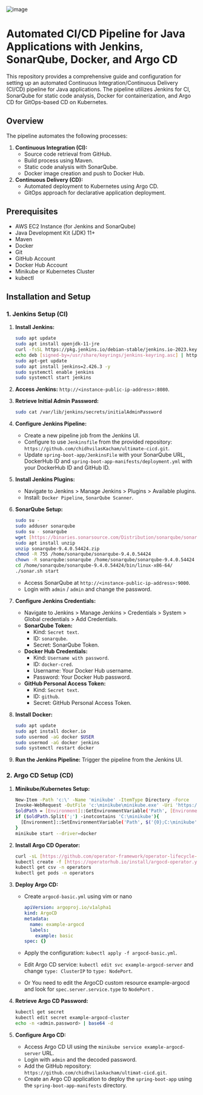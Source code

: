 ![image](https://github.com/user-attachments/assets/f9f58250-ec7a-47d9-8688-392bf6179f31)

# Automated CI/CD Pipeline for Java Applications with Jenkins, SonarQube, Docker, and Argo CD

This repository provides a comprehensive guide and configuration for setting up an automated Continuous Integration/Continuous Delivery (CI/CD) pipeline for Java applications. The pipeline utilizes Jenkins for CI, SonarQube for static code analysis, Docker for containerization, and Argo CD for GitOps-based CD on Kubernetes.

## Overview

The pipeline automates the following processes:

1.  **Continuous Integration (CI):**
    * Source code retrieval from GitHub.
    * Build process using Maven.
    * Static code analysis with SonarQube.
    * Docker image creation and push to Docker Hub.
2.  **Continuous Delivery (CD):**
    * Automated deployment to Kubernetes using Argo CD.
    * GitOps approach for declarative application deployment.

## Prerequisites

* AWS EC2 Instance (for Jenkins and SonarQube)
* Java Development Kit (JDK) 11+
* Maven
* Docker
* Git
* GitHub Account
* Docker Hub Account
* Minikube or Kubernetes Cluster
* kubectl

## Installation and Setup

### 1. Jenkins Setup (CI)

1.  **Install Jenkins:**

    ```bash
    sudo apt update
    sudo apt install openjdk-11-jre
    curl -fsSL https://pkg.jenkins.io/debian-stable/jenkins.io-2023.key | sudo tee /usr/share/keyrings/jenkins-keyring.asc > /dev/null
    echo deb [signed-by=/usr/share/keyrings/jenkins-keyring.asc] | https://pkg.jenkins.io/debian-stable binary/ | sudo tee  /etc/apt/sources.list.d/jenkins.list > /dev/null
    sudo apt-get update
    sudo apt install jenkins=2.426.3 -y
    sudo systemctl enable jenkins
    sudo systemctl start jenkins
    ```

2.  **Access Jenkins:** `http://<instance-public-ip-address>:8080`.

3.  **Retrieve Initial Admin Password:**

    ```bash
    sudo cat /var/lib/jenkins/secrets/initialAdminPassword
    ```

4.  **Configure Jenkins Pipeline:**
    * Create a new pipeline job from the Jenkins UI.
    * Configure to use `Jenkinsfile` from the provided repository: `https://github.com/chidhvilasKacham/ultimate-cicd.git`.
    * Update `spring-boot-app/JenkinsFile` with your SonarQube URL, DockerHub ID and `spring-boot-app-manifests/deployment.yml` with your DockerHub ID and GitHub ID.

5.  **Install Jenkins Plugins:**
    * Navigate to Jenkins > Manage Jenkins > Plugins > Available plugins.
    * Install: `Docker Pipeline`, `SonarQube Scanner`.

6.  **SonarQube Setup:**

    ```bash
    sudo su -
    sudo adduser sonarqube
    sudo su - sonarqube
    wget [https://binaries.sonarsource.com/Distribution/sonarqube/sonarqube-9.4.0.54424.zip](https://binaries.sonarsource.com/Distribution/sonarqube/sonarqube-9.4.0.54424.zip)
    sudo apt install unzip
    unzip sonarqube-9.4.0.54424.zip
    chmod -R 755 /home/sonarqube/sonarqube-9.4.0.54424
    chown -R sonarqube:sonarqube /home/sonarqube/sonarqube-9.4.0.54424
    cd /home/sonarqube/sonarqube-9.4.0.54424/bin/linux-x86-64/
    ./sonar.sh start
    ```

    * Access SonarQube at `http://<instance-public-ip-address>:9000`.
    * Login with `admin` / `admin` and change the password.

7.  **Configure Jenkins Credentials:**
    * Navigate to Jenkins > Manage Jenkins > Credentials > System > Global credentials > Add Credentials.
    * **SonarQube Token:**
        * Kind: `Secret text`.
        * ID: `sonarqube`.
        * Secret: SonarQube Token.
    * **Docker Hub Credentials:**
        * Kind: `Username with password`.
        * ID: `docker-cred`.
        * Username: Your Docker Hub username.
        * Password: Your Docker Hub password.
    * **GitHub Personal Access Token:**
        * Kind: `Secret text`.
        * ID: `github`.
        * Secret: GitHub Personal Access Token.

8.  **Install Docker:**

    ```bash
    sudo apt update
    sudo apt install docker.io
    sudo usermod -aG docker $USER
    sudo usermod -aG docker jenkins
    sudo systemctl restart docker
    ```

9.  **Run the Jenkins Pipeline:** Trigger the pipeline from the Jenkins UI.

### 2. Argo CD Setup (CD)

1.  **Minikube/Kubernetes Setup:**

    ```bash
    New-Item -Path 'c:\' -Name 'minikube' -ItemType Directory -Force
    Invoke-WebRequest -OutFile 'c:\minikube\minikube.exe' -Uri 'https://github.com/kubernetes/minikube/releases/latest/download/minikube-windows-amd64.exe' -UseBasicParsing
    $oldPath = [Environment]::GetEnvironmentVariable('Path', [EnvironmentVariableTarget]::Machine)
    if ($oldPath.Split(';') -inotcontains 'C:\minikube'){
      [Environment]::SetEnvironmentVariable('Path', $('{0};C:\minikube' -f $oldPath), [EnvironmentVariableTarget]::Machine)
    }
    minikube start --driver=docker
    ```



2.  **Install Argo CD Operator:**

    ```bash
    curl -sL [https://github.com/operator-framework/operator-lifecycle-manager/releases/download/v0.24.0/install.sh](https://github.com/operator-framework/operator-lifecycle-manager/releases/download/v0.24.0/install.sh) | bash -s v0.24.0
    kubectl create -f [https://operatorhub.io/install/argocd-operator.yaml](https://operatorhub.io/install/argocd-operator.yaml)
    kubectl get csv -n operators
    kubectl get pods -n operators
    ```

3.  **Deploy Argo CD:**

    * Create `argocd-basic.yml` using vim or nano

        ```yaml
        apiVersion: argoproj.io/v1alpha1
        kind: ArgoCD
        metadata:
          name: example-argocd
          labels:
            example: basic
        spec: {}
        ```

    * Apply the configuration: `kubectl apply -f argocd-basic.yml`.
    * Edit Argo CD service: `kubectl edit svc example-argocd-server` and change `type: ClusterIP` to `type: NodePort`.
    * Or You need to edit the ArgoCD custom resource example-argocd and look for `spec.server.service.type` to `NodePort` .

5.  **Retrieve Argo CD Password:**

    ```bash
    kubectl get secret
    kubectl edit secret example-argocd-cluster
    echo -n <admin.password> | base64 -d
    ```

6.  **Configure Argo CD:**
    * Access Argo CD UI using the `minikube service example-argocd-server` URL.
    * Login with `admin` and the decoded password.
    * Add the GitHub repository: `https://github.com/chidhvilaskacham/ultimat-cicd.git`.
    * Create an Argo CD application to deploy the `spring-boot-app` using the `spring-boot-app-manifests` directory.

